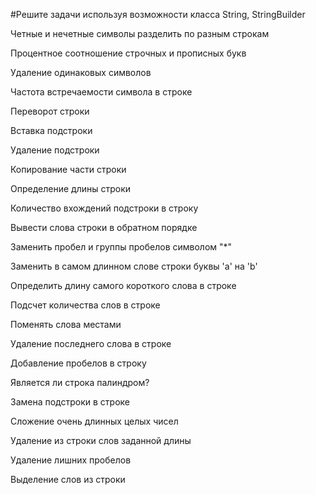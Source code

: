 #Решите задачи используя возможности класса String, StringBuilder


Четные и нечетные символы разделить по разным строкам

Процентное соотношение строчных и прописных букв

Удаление одинаковых символов

Частота встречаемости символа в строке

Переворот строки

Вставка подстроки

Удаление подстроки

Копирование части строки

Определение длины строки


Количество вхождений подстроки в строку

Вывести слова строки в обратном порядке

Заменить пробел и группы пробелов символом "*"

Заменить в самом длинном слове строки буквы 'a' на 'b'

Определить длину самого короткого слова в строке

Подсчет количества слов в строке

Поменять слова местами

Удаление последнего слова в строке

Добавление пробелов в строку

Является ли строка палиндром?

Замена подстроки в строке
 

Сложение очень длинных целых чисел

Удаление из строки слов заданной длины

Удаление лишних пробелов

Выделение слов из строки
